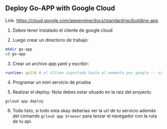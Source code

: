 ## Deploy Go-APP with Google Cloud 

Link: https://cloud.google.com/appengine/docs/standard/go/building-app

1. Debes tener instalado el cliente de google cloud 

2. Luego crear un directorio de trabajo: 

```zsh
mkdir go-app
cd go-app
```

3. Crear un archivo app.yaml y escribir:

```yaml
runtime: go116 # el último soportado hasta el momento por google -- si tienes una version superior fallará
```

4. Programar un mini servicio de prueba

5. Realizar el deploy: Nota debes estar situado en la raiz del proyecto. 

```gcloud
gcloud app deploy
```

6. Todo listo, si todo esta okay deberias ver la url de tu servicio además del comando ```gcloud app browser``` para lanzar el navegador con la ruta de tu api.